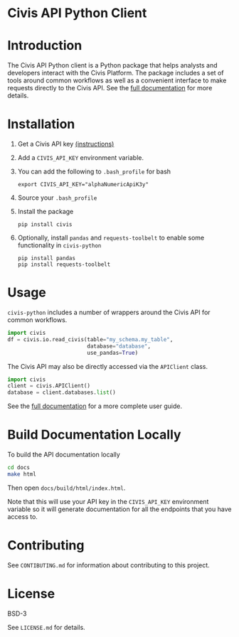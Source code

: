 Civis API Python Client
=======================

# Introduction

The Civis API Python client is a Python package that helps analysts and
developers interact with the Civis Platform. The package includes a set of
tools around common workflows as well as a convenient interface to make
requests directly to the Civis API. See the
[full documentation](https://civis-python.readthedocs.io) for more details.


# Installation

1. Get a Civis API key [(instructions)](https://civis.zendesk.com/hc/en-us/articles/216341583-Generating-an-API-Key)
2. Add a `CIVIS_API_KEY` environment variable.
3. You can add the following to `.bash_profile` for bash
    ```
    export CIVIS_API_KEY="alphaNumericApiK3y"
    ```
4. Source your `.bash_profile`
5. Install the package

    ```
    pip install civis
    ```
6. Optionally, install `pandas` and `requests-toolbelt` to enable some functionality in `civis-python`

    ```
    pip install pandas
    pip install requests-toolbelt
    ```

# Usage

`civis-python` includes a number of wrappers around the Civis API for
common workflows.

```python
import civis
df = civis.io.read_civis(table="my_schema.my_table",
                         database="database",
                         use_pandas=True)
```

The Civis API may also be directly accessed via the `APIClient` class.

```python
import civis
client = civis.APIClient()
database = client.databases.list()
```

See the [full documentation](https://civis-python.readthedocs.io) for a more
complete user guide.

# Build Documentation Locally
To build the API documentation locally

```bash
cd docs
make html
```

Then open `docs/build/html/index.html`.

Note that this will use your API key in the `CIVIS_API_KEY` environment
variable so it will generate documentation for all the endpoints that you have access to.

# Contributing

See `CONTIBUTING.md` for information about contributing to this project.


# License

BSD-3

See `LICENSE.md` for details.
